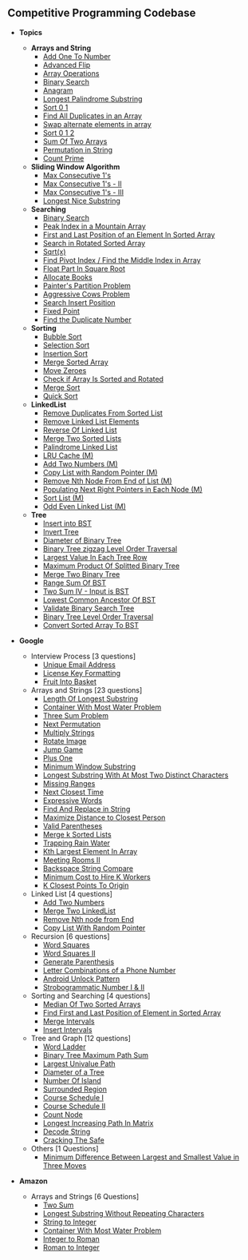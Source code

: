 Competitive Programming Codebase
----------------------------------

* **Topics**
    * <b>Arrays and String</b>
        - <a href="src/main/com/sumit/coding/topics/arrays/AddOneToNumber.java">Add One To Number</a>
        - <a href="src/main/com/sumit/coding/topics/arrays/AdvancedFlipProblem.java">Advanced Flip</a>
        - <a href="src/main/com/sumit/coding/topics/arrays/ArrayOperations.java">Array Operations</a>
        - <a href="src/main/com/sumit/coding/topics/arrays/BinarySearch.java">Binary Search</a>
        - <a href="src/main/com/sumit/coding/topics/arrays/AnagramProblem.java">Anagram</a>
        - <a href="src/main/com/sumit/coding/topics/arrays/LongestPalindromeSubstringProblem.java">Longest Palindrome
          Substring</a>
        - <a href="src/main/com/sumit/coding/topics/arrays/SortZeroOne.java">Sort 0 1</a>
        - <a href="src/main/com/sumit/coding/topics/arrays/FindAllDuplicatesInArray.java">Find All Duplicates in an Array</a>
        - <a href="src/main/com/sumit/coding/topics/arrays/ArraySwapAlternate.java">Swap alternate elements in array</a>
        - <a href="src/main/com/sumit/coding/topics/arrays/SortZeroOneTwo.java">Sort 0 1 2</a>
        - <a href="src/main/com/sumit/coding/topics/arrays/SumOfTwoArrays.java">Sum Of Two Arrays</a>
        - <a href="src/main/com/sumit/coding/topics/strings/PermutationInString.java">Permutation in String</a>
        - <a href="src/main/com/sumit/coding/topics/arrays/CountPrimeProblem.java">Count Prime</a>
    * <b>Sliding Window Algorithm</b>
        - <a href="src/main/com/sumit/coding/algorithms/slidingWindow/MaxConsecutiveOnes.java">Max Consecutive 1's</a>
        - <a href="src/main/com/sumit/coding/algorithms/slidingWindow/MaxConsecutiveOnesII.java">Max Consecutive 1's - II</a>
        - <a href="src/main/com/sumit/coding/algorithms/slidingWindow/MaxConsecutiveOnesIII.java">Max Consecutive 1's - III</a>
        - <a href="src/main/com/sumit/coding/algorithms/slidingWindow/LongestNiceSubstring.java">Longest Nice Substring</a>
    * <b>Searching</b>
        - <a href="src/main/com/sumit/coding/algorithms/searching/BinarySearch.java">Binary Search</a>
        - <a href="src/main/com/sumit/coding/algorithms/searching/PeakIndexInMountainArray.java">Peak Index in a Mountain Array</a>
        - <a href="src/main/com/sumit/coding/algorithms/searching/FirstAndLastPositionOfElementInSortedArrayProblem.java">First and
          Last Position of an Element In Sorted Array</a>
        - <a href="src/main/com/sumit/coding/algorithms/searching/SearchInRotatedSortedArray.java">Search in Rotated Sorted
          Array</a>
        - <a href="src/main/com/sumit/coding/algorithms/searching/SquareRootProblem.java">Sqrt(x)</a>
        - <a href="src/main/com/sumit/coding/algorithms/searching/FindPivotIndex.java">Find Pivot Index / Find the Middle Index in
          Array </a>
        - <a href="src/main/com/sumit/coding/algorithms/searching/FloatPartInSquareRoot.java">Float Part In Square Root</a>
        - <a href="src/main/com/sumit/coding/algorithms/searching/AllocateBooksProblem.java">Allocate Books</a>
        - <a href="src/main/com/sumit/coding/algorithms/searching/PaintersProblem.java">Painter's Partition Problem</a>
        - <a href="src/main/com/sumit/coding/algorithms/searching/AggressiveCowsProblem.java">Aggressive Cows Problem</a>
        - <a href="src/main/com/sumit/coding/algorithms/searching/SearchInsertPositionProblem.java">Search Insert Position</a>
        - <a href="src/main/com/sumit/coding/algorithms/searching/FixedPointProblem.java">Fixed Point</a>
        - <a href="src/main/com/sumit/coding/algorithms/searching/FindTheDuplicateNumber.java">Find the Duplicate Number</a>
    * <b>Sorting</b>
        - <a href="src/main/com/sumit/coding/algorithms/sorting/BubbleSortAlgorithm.java">Bubble Sort</a>
        - <a href="src/main/com/sumit/coding/algorithms/sorting/SelectionSortAlgorithm.java">Selection Sort</a>
        - <a href="src/main/com/sumit/coding/algorithms/sorting/InsertionSortAlgorithm.java">Insertion Sort</a>
        - <a href="src/main/com/sumit/coding/algorithms/sorting/MergeSortedArray.java">Merge Sorted Array</a>
        - <a href="src/main/com/sumit/coding/algorithms/sorting/MoveZeroesProblem.java">Move Zeroes</a>
        - <a href="src/main/com/sumit/coding/algorithms/sorting/CheckIfArrayIsSortedAndRotated.java">Check if Array Is Sorted and
          Rotated</a>
        - <a href="src/main/com/sumit/coding/algorithms/sorting/MergeSortAlgorithm.java">Merge Sort</a>
        - <a href="src/main/com/sumit/coding/algorithms/sorting/QuickSortAlgorithm.java">Quick Sort</a>
    * <b>LinkedList</b>
        - <a href="src/main/com/sumit/coding/topics/linkedList/RemoveDuplicatesFromSortedListProblem.java">Remove Duplicates
          From Sorted List</a>
        - <a href="src/main/com/sumit/coding/topics/linkedList/RemoveLinkedListElements.java">Remove Linked List Elements</a>
        - <a href="src/main/com/sumit/coding/topics/linkedList/ReverseOfLinkedList.java">Reverse Of Linked List</a>
        - <a href="src/main/com/sumit/coding/topics/linkedList/MergeTwoSortedListProblem.java">Merge Two Sorted Lists</a>
        - <a href="src/main/com/sumit/coding/topics/linkedList/CheckPalindromeProblem.java">Palindrome Linked List</a>
        - <a href="src/main/com/sumit/coding/topics/linkedList/LRUCacheProblem.java">LRU Cache (M)</a>
        - <a href="src/main/com/sumit/coding/topics/linkedList/AddTwoNumbersProblem.java">Add Two Numbers (M)</a>
        - <a href="src/main/com/sumit/coding/topics/linkedList/CopyListWithRandomPointerProblem.java">Copy List with Random Pointer (M)</a>
        - <a href="src/main/com/sumit/coding/topics/linkedList/RemoveNthNodeFromEndProblem.java">Remove Nth Node From End of List (M)</a>
        - <a href="src/main/com/sumit/coding/topics/linkedList/PopulatingNextRightPointersInNodeProblem.java">Populating Next Right Pointers in Each Node (M)</a>
        - <a href="src/main/com/sumit/coding/topics/linkedList/SortListProblem.java">Sort List (M)</a>
        - <a href="src/main/com/sumit/coding/topics/linkedList/OddEvenLinkedListProblem.java">Odd Even Linked List (M)</a>
    * <b>Tree</b>
        - <a href="src/main/com/sumit/coding/topics/tree/InsertIntoBSTProblem.java">Insert into BST</a>
        - <a href="src/main/com/sumit/coding/topics/tree/InvertTreeProblem.java">Invert Tree</a>
        - <a href="src/main/com/sumit/coding/topics/tree/DiameterOfBinaryTree.java">Diameter of Binary Tree</a>
        - <a href="src/main/com/sumit/coding/topics/tree/BinaryTreeZigzagLevelOrderTraversalProblem.java">Binary Tree zigzag
          Level Order Traversal</a>
        - <a href="src/main/com/sumit/coding/topics/tree/LargestValueInEachTreeRow.java">Largest Value In Each Tree Row</a>
        - <a href="src/main/com/sumit/coding/topics/tree/MaximumProductOfSplittedBinaryTreeProblem.java">Maximum Product Of
          Splitted Binary Tree</a>
        - <a href="src/main/com/sumit/coding/topics/tree/MergeTwoBinaryTreeProblem.java">Merge Two Binary Tree</a>
        - <a href="src/main/com/sumit/coding/topics/tree/RangeSumOfBST.java">Range Sum Of BST</a>
        - <a href="src/main/com/sumit/coding/topics/tree/TwoSumIVProblem.java">Two Sum IV - Input is BST</a>
        - <a href="src/main/com/sumit/coding/topics/tree/LowestCommonAncestorOfBSTProblem.java">Lowest Common Ancestor Of
          BST</a>
        - <a href="src/main/com/sumit/coding/topics/tree/ValidateBinarySearchTreeProblem.java">Validate Binary Search Tree</a>
        - <a href="src/main/com/sumit/coding/topics/tree/BinaryTreeLevelOrderTraversalProblem.java">Binary Tree Level Order
          Traversal</a>
        - <a href="src/main/com/sumit/coding/topics/tree/ConvertSortedArrayToBSTProblem.java">Convert Sorted Array To BST</a>

* **Google**
    * Interview Process [3 questions]
        - <a href="src/main/com/sumit/coding/companies/google/InterviewProcess/UniqueEmailAddressProblem.java">Unique Email
          Address</a>
        - <a href="src/main/com/sumit/coding/companies/google/InterviewProcess/LicenseKeyFormattingProblem.java">License Key
          Formatting</a>
        - <a href="src/main/com/sumit/coding/companies/google/InterviewProcess/FruitIntoBasketProblem.java">Fruit Into Basket</a>
    * Arrays and Strings [23 questions]
        - <a href="src/main/com/sumit/coding/companies/google/arraysAndStrings/LengthOfLongestSubstringProblem.java">Length Of
          Longest Substring</a>
        - <a href="src/main/com/sumit/coding/companies/google/arraysAndStrings/ContainerWithMostWaterProblem.java">Container With
          Most Water Problem</a>
        - <a href="src/main/com/sumit/coding/companies/google/arraysAndStrings/ThreeSumProblem.java">Three Sum Problem</a>
        - <a href="src/main/com/sumit/coding/companies/google/arraysAndStrings/NextPermutationProblem.java">Next Permutation</a>
        - <a href="src/main/com/sumit/coding/companies/google/arraysAndStrings/MultiplyStringsProblem.java">Multiply Strings</a>
        - <a href="src/main/com/sumit/coding/companies/google/arraysAndStrings/RotateImageProblem.java">Rotate Image</a>
        - <a href="src/main/com/sumit/coding/companies/google/arraysAndStrings/JumpGameProblem.java">Jump Game</a>
        - <a href="src/main/com/sumit/coding/companies/google/arraysAndStrings/PlusOneProblem.java">Plus One</a>
        - <a href="src/main/com/sumit/coding/companies/google/arraysAndStrings/MinimumWindowSubstringProblem.java">Minimum Window
          Substring</a>
        - <a href="src/main/com/sumit/coding/companies/google/arraysAndStrings/LongestSubstringWithAtMostTwoDistinctCharactersProblem.java">
          Longest Substring With At Most Two Distinct Characters</a>
        - <a href="src/main/com/sumit/coding/companies/google/arraysAndStrings/MissingRangesProblem.java">Missing Ranges</a>
        - <a href="src/main/com/sumit/coding/companies/google/arraysAndStrings/NextClosestTimeProblem.java">Next Closest Time</a>
        - <a href="src/main/com/sumit/coding/companies/google/arraysAndStrings/ExpressiveWordsProblem.java">Expressive Words</a>
        - <a href="src/main/com/sumit/coding/companies/google/arraysAndStrings/FindAndReplaceInStringProblem.java">Find And
          Replace in String</a>
        - <a href="src/main/com/sumit/coding/companies/google/arraysAndStrings/MaximizeDistanceToClosestPersonProblem.java">
          Maximize Distance to Closest Person</a>
        - <a href="src/main/com/sumit/coding/companies/google/arraysAndStrings/ValidParenthesesProblem.java">Valid Parentheses</a>
        - <a href="src/main/com/sumit/coding/companies/google/arraysAndStrings/MergeKSortedListProblem.java">Merge k Sorted
          Lists</a>
        - <a href="src/main/com/sumit/coding/companies/google/arraysAndStrings/TrappingRainWaterProblem.java">Trapping Rain
          Water</a>
        - <a href="src/main/com/sumit/coding/companies/google/arraysAndStrings/KthLargestElementInArrayProblem.java">Kth Largest
          Element In Array</a>
        - <a href="src/main/com/sumit/coding/companies/google/arraysAndStrings/MeetingRoomsIIProblem.java">Meeting Rooms II</a>
        - <a href="src/main/com/sumit/coding/companies/google/arraysAndStrings/BackspaceStringCompareProblem.java">Backspace
          String Compare</a>
        - <a href="src/main/com/sumit/coding/companies/google/arraysAndStrings/MinimumCostToHireKWorkersProblem.java">Minimum Cost
          to Hire K Workers</a>
        - <a href="src/main/com/sumit/coding/companies/google/arraysAndStrings/KClosestPointsToOriginProblem.java">K Closest
          Points To Origin</a>
    * Linked List [4 questions]
        - <a href="src/main/com/sumit/coding/companies/google/LinkedList/AddTwoNumbers.java">Add Two Numbers</a>
        - <a href="src/main/com/sumit/coding/companies/google/LinkedList/MergeTwoListProblem.java">Merge Two LinkedList</a>
        - <a href="src/main/com/sumit/coding/companies/google/LinkedList/RemoveNthNodeFromEnd.java">Remove Nth node from End</a>
        - <a href="src/main/com/sumit/coding/companies/google/LinkedList/CopyListWithRandomPointerProblem.java">Copy List With
          Random Pointer</a>
    * Recursion [6 questions]
        - <a href="src/main/com/sumit/coding/companies/google/recursion/WordSquaresProblem.java">Word Squares</a>
        - <a href="src/main/com/sumit/coding/companies/google/recursion/WordSearchIIProblem.java">Word Squares II</a>
        - <a href="src/main/com/sumit/coding/companies/google/recursion/GenerateParenthesisProblem.java">Generate Parenthesis</a>
        - <a href="src/main/com/sumit/coding/companies/google/recursion/LetterCombinationsofPhoneNumberProblem.java">Letter
          Combinations of a Phone Number</a>
        - <a href="src/main/com/sumit/coding/companies/google/recursion/AndroidUnlockPatternProblem.java">Android Unlock
          Pattern</a>
        - <a href="src/main/com/sumit/coding/companies/google/recursion/StrobogrammaticNumberProblem.java">Strobogrammatic Number
          I & II</a>
    * Sorting and Searching [4 questions]
        - <a href="src/main/com/sumit/coding/companies/google/SearchingSorting/MedianOfTwoSortedArraysProblem.java">Median Of Two
          Sorted Arrays</a>
        - <a href="src/main/com/sumit/coding/companies/google/SearchingSorting/FindFirstAndLastPositionOfElementInSortedArrayProblem.java">
          Find First and Last Position of Element in Sorted Array</a>
        - <a href="src/main/com/sumit/coding/companies/google/SearchingSorting/MergeIntervalsProblem.java">Merge Intervals</a>
        - <a href="src/main/com/sumit/coding/companies/google/SearchingSorting/InsertIntervalProblem.java">Insert Intervals</a>
    * Tree and Graph [12 questions]
        - <a href="src/main/com/sumit/coding/companies/google/treeAndGraph/WordLadderProblem.java">Word Ladder</a>
        - <a href="src/main/com/sumit/coding/companies/google/treeAndGraph/BinaryTreeMaximumPathSumProblem.java">Binary Tree
          Maximum Path Sum</a>
        - <a href="src/main/com/sumit/coding/companies/google/treeAndGraph/LargestUnivaluePathProblem.java">Largest Univalue
          Path</a>
        - <a href="src/main/com/sumit/coding/companies/google/treeAndGraph/DiameterOfTreeProblem.java">Diameter of a Tree</a>
        - <a href="src/main/com/sumit/coding/companies/google/treeAndGraph/NumberOfIslandProblem.java">Number Of Island</a>
        - <a href="src/main/com/sumit/coding/companies/google/treeAndGraph/SurroundedRegionProblem.java">Surrounded Region</a>
        - <a href="src/main/com/sumit/coding/companies/google/treeAndGraph/CourseScheduleI.java">Course Schedule I</a>
        - <a href="src/main/com/sumit/coding/companies/google/treeAndGraph/CourseScheduleII.java">Course Schedule II</a>
        - <a href="src/main/com/sumit/coding/companies/google/treeAndGraph/CountNodeProblem.java">Count Node</a>
        - <a href="src/main/com/sumit/coding/companies/google/treeAndGraph/LongestIncreasingPathInMatrixProblem.java">Longest
          Increasing Path In Matrix</a>
        - <a href="src/main/com/sumit/coding/companies/google/treeAndGraph/DecodeStringProblem.java">Decode String</a>
        - <a href="src/main/com/sumit/coding/companies/google/treeAndGraph/CrackingTheSafeProblem.java">Cracking The Safe</a>
    * Others [1 Questions]
        - <a href="src/main/com/sumit/coding/companies/google/Others/MinDiffBwLargestAndSmallestInThreeMovesProblem.java">Minimum
          Difference Between Largest and Smallest Value in Three Moves</a>
* **Amazon**
    * Arrays and Strings [6 Questions]
        - <a href="src/main/com/sumit/coding/companies/amazon/arraysAndStrings/TwoSumProblem.java">Two Sum</a>
        - <a href="src/main/com/sumit/coding/companies/amazon/arraysAndStrings/LongestSubstringWithoutRepeatingCharactersProblem.java">
          Longest Substring Without Repeating Characters</a>
        - <a href="src/main/com/sumit/coding/companies/amazon/arraysAndStrings/StringToIntegerProblem.java">String to Integer</a>
        - <a href="src/main/com/sumit/coding/companies/google/arraysAndStrings/ContainerWithMostWaterProblem.java">Container With
          Most Water Problem</a>
        - <a href="src/main/com/sumit/coding/companies/amazon/arraysAndStrings/IntegerToRomanProblem.java">Integer to Roman</a>
        - <a href="src/main/com/sumit/coding/companies/amazon/arraysAndStrings/RomanToIntegerProblem.java">Roman to Integer</a>
